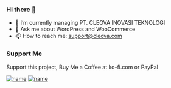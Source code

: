 ### Hi there 👋
- 🔭 I’m currently managing PT. CLEOVA INOVASI TEKNOLOGI
- 💬 Ask me about WordPress and WooCommerce
- 📫 How to reach me: support@cleova.com

### Support Me
Support this project, Buy Me a Coffee at ko-fi.com or PayPal<br>

[![name](https://user-images.githubusercontent.com/31910468/202833210-f4a85c0e-6790-4882-be13-c62300af5dfe.png)](https://ko-fi.com/cleova)
[![name](https://user-images.githubusercontent.com/31910468/202841156-4e770c3f-7583-425c-9fed-e1ccfdac9a68.png)](https://paypal.me/cleovapay)

